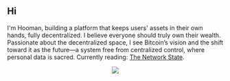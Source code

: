 ## Hi
I'm Hooman, building a platform that keeps users' assets in their own hands, fully decentralized. I believe everyone should truly own their wealth. Passionate about the decentralized space, I see Bitcoin’s vision and the shift toward it as the future—a system free from centralized control, where personal data is sacred.
Currently reading: [The Network State](https://thenetworkstate.com/).

<p align="center">
  <a href="https://skillicons.dev">
    <img src="https://skillicons.dev/icons?i=html,css,js,ts,react,tailwind,vite" />
  </a>
</p>
